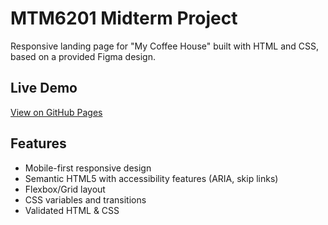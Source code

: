 # MTM6201 Midterm Project

Responsive landing page for "My Coffee House" built with HTML and CSS, based on a provided Figma design.

## Live Demo

[View on GitHub Pages](https://moha1137.github.io/mtm6201-midterm/)

## Features

- Mobile-first responsive design
- Semantic HTML5 with accessibility features (ARIA, skip links)
- Flexbox/Grid layout
- CSS variables and transitions
- Validated HTML & CSS
